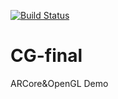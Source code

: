 [![Build Status](https://www.travis-ci.org/noterpopo/CG-final.svg?branch=master)](https://www.travis-ci.org/noterpopo/CG-final)
# CG-final
ARCore&amp;OpenGL Demo
